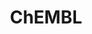 ---
bigquery: https://console.cloud.google.com/bigquery?p=patents-public-data&d=ebi_chembl&page=dataset
citation: '"The ChEMBL database in 2017." Anna Gaulton, Anne Hersey, Michał Nowotka,
  A Patrícia Bento, Jon Chambers, David Mendez, Prudence Mutowo, Francis Atkinson,
  Louisa J Bellis, Elena Cibrián-Uhalte, Mark Davies, Nathan Dedman, Anneli Karlsson,
  María Paula Magariños, John P Overington, George Papadatos, Ines Smit, Andrew R
  Leach Nucleic acids Research (2017) 45 (Database Issue), D945-D954'
contributors: European Bioinformatics Institute
cost: None
description: ChEMBL Data is a manually curated database of small molecules used in
  drug discovery, including information about existing patented drugs.
documentation: 'schema: https://www.ebi.ac.uk/chembl/db_schema


  '
last_edit: Mon, 04 Apr 2022 19:07:30 GMT
location: https://console.cloud.google.com/marketplace/product/google_patents_public_datasets/chembl
maintained_by: EMBL-EBI, an outstation of European Molecular Biology Laboratory
related_publications: '

  ChEMBL: towards direct deposition of bioassay data.


  Mendez D, Gaulton A, Bento AP, Chambers J, De Veij M, Félix E, Magariños MP, Mosquera
  JF, Mutowo P, Nowotka M, Gordillo-Marañón M, Hunter F, Junco L, Mugumbate G, Rodriguez-Lopez
  M, Atkinson F, Bosc N, Radoux CJ, Segura-Cabrera A, Hersey A, Leach AR.


  — Nucleic Acids Res. 2019; 47(D1):D930-D940. doi: 10.1093/nar/gky1075

  '
schema_fields: '[''clo_id'', ''updated_on'', ''atc_code'', ''irac_class_id'', ''standard_inchi'',
  ''protein_class_id'', ''comp_class_id'', ''aromatic_rings'', ''approval_date'',
  ''bao_endpoint'', ''patent_expire_date'', ''hba_lipinski'', ''natural_product'',
  ''alert_id'', ''comments'', ''entity_type'', ''num_alerts'', ''warning_description'',
  ''molfile'', ''lle'', ''syn_type'', ''stem_class'', ''mesh_id'', ''l8'', ''disease_efficacy'',
  ''ap_id'', ''submission_date'', ''qed_weighted'', ''canonical_smiles'', ''mol_hrac_id'',
  ''site_name'', ''biocomp_id'', ''level4'', ''year'', ''selectivity_comment'', ''parent_id'',
  ''strength'', ''assay_strain'', ''mc_organism'', ''innovator_company'', ''assay_category'',
  ''ddd_id'', ''usan_year'', ''doc_id'', ''data_validity_comment'', ''mw_freebase'',
  ''hbd'', ''usan_stem_id'', ''warning_id'', ''uberon_id'', ''prodrug'', ''standard_relation'',
  ''pathway_key'', ''confidence_score'', ''site_residues'', ''assay_organism'', ''go_id'',
  ''ro3_pass'', ''sitecomp_id'', ''level3_description'', ''idx'', ''domain_type'',
  ''action_type'', ''short_name'', ''molregno'', ''substrate_record_id'', ''organism'',
  ''drug_product_flag'', ''indication_class'', ''level2_description'', ''enzyme_name'',
  ''target_type'', ''cpd_str_alert_id'', ''enzyme_tid'', ''normal_range_max'', ''site_id'',
  ''cell_source_organism'', ''aspect'', ''ddd_units'', ''relationship_desc'', ''smarts'',
  ''publication_number'', ''withdrawn_flag'', ''standard_units'', ''cellosaurus_id'',
  ''record_id'', ''withdrawn_country'', ''standard_upper_value'', ''abstract'', ''chebi_par_id'',
  ''targrel_id'', ''rtb'', ''tid_fixed'', ''mol_irac_id'', ''warning_year'', ''research_stem'',
  ''name'', ''hrac_class_id'', ''cx_logd'', ''assay_class_id'', ''assay_test_type'',
  ''cx_most_apka'', ''metabolite_record_id'', ''drug_substance_flag'', ''accession'',
  ''dosed_ingredient'', ''standard_type'', ''prediction_method'', ''black_box_warning'',
  ''cell_name'', ''alert_set_id'', ''domain_id'', ''text_value'', ''formulation_id'',
  ''indref_id'', ''isoform'', ''molsyn_id'', ''standard_value'', ''mechanism_of_action'',
  ''db_source'', ''withdrawn_class'', ''parent_type'', ''cell_id'', ''acd_logp'',
  ''heavy_atoms'', ''homologue'', ''helm_notation'', ''last_page'', ''published_relation'',
  ''company'', ''species_group_flag'', ''mc_target_type'', ''parent_molregno'', ''priority'',
  ''assay_tax_id'', ''label'', ''published_units'', ''log_id'', ''res_stem_id'', ''component_id'',
  ''prod_pat_id'', ''mesh_heading'', ''protein_class_synonym'', ''db_version'', ''assay_id'',
  ''trade_name'', ''met_comment'', ''parameter_type'', ''published_value'', ''patent_id'',
  ''dosage_form'', ''compsyn_id'', ''definition'', ''standard_flag'', ''first_in_class'',
  ''country'', ''bto_id'', ''assay_subcellular_fraction'', ''cell_source_tax_id'',
  ''activity_count'', ''previous_company'', ''l1'', ''hrac_code'', ''upper_value'',
  ''full_molformula'', ''mol_atc_id'', ''normal_range_min'', ''active_ingredient'',
  ''withdrawn_reason'', ''alert_name'', ''pubmed_id'', ''mec_id'', ''ddd_value'',
  ''assay_desc'', ''assay_source'', ''hba'', ''smid'', ''sei'', ''max_phase_for_ind'',
  ''acd_most_bpka'', ''last_active'', ''usan_substem'', ''component_type'', ''curation_comment'',
  ''actsm_id'', ''standard_text_value'', ''max_phase'', ''oral'', ''target_mapping'',
  ''usan_stem_definition'', ''caloha_id'', ''parameter_value'', ''warning_country'',
  ''synonyms'', ''level3'', ''bao_id'', ''met_conversion'', ''cl_lincs_id'', ''bei'',
  ''bao_format'', ''mechanism_comment'', ''tax_id'', ''relationship'', ''component_synonym'',
  ''num_lipinski_ro5_violations'', ''mc_target_accession'', ''delist_flag'', ''src_assay_id'',
  ''doc_type'', ''patent_no'', ''pathway_id'', ''patent_use_code'', ''creation_date'',
  ''first_approval'', ''warning_class'', ''oc_id'', ''toid'', ''activity_id'', ''status'',
  ''frac_code'', ''chirality'', ''molecule_type'', ''source_domain_id'', ''acd_logd'',
  ''route'', ''co_stem_id'', ''tid'', ''updated_by'', ''compound_name'', ''target_desc'',
  ''sequence_md5sum'', ''assay_param_id'', ''availability_type'', ''level5'', ''class_level'',
  ''assay_tissue'', ''level2'', ''rgid'', ''tissue_id'', ''protclasssyn_id'', ''topical'',
  ''metref_id'', ''job_id'', ''cx_logp'', ''ingredient'', ''warning_type'', ''as_id'',
  ''relation'', ''le'', ''first_page'', ''drug_record_id'', ''result_flag'', ''standard_inchi_key'',
  ''stat'', ''l2'', ''set_name'', ''volume'', ''compd_id'', ''tbl'', ''domain_description'',
  ''active_molregno'', ''ass_cls_map_id'', ''orig_description'', ''level4_description'',
  ''compound_key'', ''alogp'', ''src_description'', ''who_name'', ''molecular_mechanism'',
  ''src_short_name'', ''efo_term'', ''src_id'', ''mol_frac_id'', ''downgraded'', ''product_id'',
  ''authors'', ''doi'', ''polymer_flag'', ''parenteral'', ''domain_name'', ''usan_stem'',
  ''curated_by'', ''related_tid'', ''binding_site_comment'', ''published_type'', ''type'',
  ''comp_go_id'', ''end_position'', ''annotation'', ''entity_id'', ''value'', ''targcomp_id'',
  ''ddd_comment'', ''source'', ''warnref_id'', ''activity_comment'', ''ref_id'', ''ridx'',
  ''full_mwt'', ''ref_type'', ''met_id'', ''frac_class_id'', ''hbd_lipinski'', ''cidx'',
  ''path'', ''aidx'', ''subgroup'', ''protein_class_desc'', ''direct_interaction'',
  ''irac_code'', ''stem'', ''pref_name'', ''major_class'', ''variant_id'', ''l4'',
  ''mecref_id'', ''potential_duplicate'', ''version'', ''assay_type'', ''molecular_species'',
  ''parent_go_id'', ''description'', ''cell_source_tissue'', ''who_extra'', ''applicant_full_name'',
  ''units'', ''l7'', ''l3'', ''mc_target_name'', ''l6'', ''class_type'', ''ref_url'',
  ''therapeutic_flag'', ''uo_units'', ''title'', ''issue'', ''start_position'', ''std_act_id'',
  ''drugind_id'', ''cx_most_bpka'', ''psa'', ''relationship_type'', ''level1_description'',
  ''chembl_id'', ''src_compound_id'', ''assay_cell_type'', ''efo_id'', ''cell_description'',
  ''predbind_id'', ''inorganic_flag'', ''ddd_admr'', ''withdrawn_year'', ''sequence'',
  ''acd_most_apka'', ''pchembl_value'', ''cell_ontology_id'', ''ad_type'', ''l5'',
  ''mc_tax_id'', ''level1'', ''qudt_units'', ''mw_monoisotopic'', ''journal'', ''num_ro5_violations'',
  ''mutation'', ''nda_type'', ''confidence'', ''structure_type'']'
shortname: chembl
tags:
- biotechnology
- health
- chemical
- bioinformatics
- medical
terms_of_use: CC BY-SA 3.0
title: ChEMBL
uuid: e232a192-965c-4ec9-904c-155b6dfe56c5
---